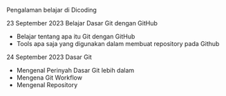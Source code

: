 Pengalaman belajar di Dicoding

23 September 2023
Belajar Dasar Git dengan GitHub
* Belajar tentang apa itu Git dengan GitHub
* Tools apa saja yang digunakan dalam membuat repository pada Github

24 September 2023
Dasar Git
* Mengenal Perinyah Dasar Git lebih dalam
* Mengena Git Workflow
* Mengenal Repository
